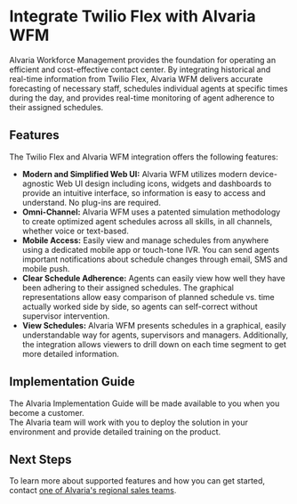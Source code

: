 # Integrate Twilio Flex with Alvaria WFM

Alvaria Workforce Management provides the foundation for operating an efficient and cost-effective contact center. By integrating historical and real-time information from Twilio Flex, Alvaria WFM delivers accurate forecasting of necessary staff, schedules individual agents at specific times during the day, and provides real-time monitoring of agent adherence to their assigned schedules.

## Features

The Twilio Flex and Alvaria WFM integration offers the following features:

- **Modern and Simplified Web UI:** Alvaria WFM utilizes modern device-agnostic Web UI design including icons, widgets and dashboards to provide an intuitive interface, so information is easy to access and understand. No plug-ins are required.
- **Omni-Channel:** Alvaria WFM uses a patented simulation methodology to create optimized agent schedules across all skills, in all channels, whether voice or text-based.
- **Mobile Access:** Easily view and manage schedules from anywhere using a dedicated mobile app or touch-tone IVR. You can send agents important notifications about schedule changes through email, SMS and mobile push.
- **Clear Schedule Adherence:** Agents can easily view how well they have been adhering to their assigned schedules. The graphical representations allow easy comparison of planned schedule vs. time actually worked side by side, so agents can self-correct without supervisor intervention.
- **View Schedules:** Alvaria WFM presents schedules in a graphical, easily understandable way for agents, supervisors and managers. Additionally, the integration allows viewers to drill down on each time segment to get more detailed information.

## Implementation Guide

The Alvaria Implementation Guide will be made available to you when you become a customer.  
The Alvaria team will work with you to deploy the solution in your environment and provide detailed training on the product.

## Next Steps

To learn more about supported features and how you can get started, contact [one of Alvaria's regional sales teams](https://www.alvaria.com/contact).
